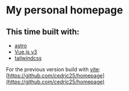 # My personal homepage

## This time built with:

- [astro](https://github.com/snowpackjs/astro)
- [Vue.js v3](https://v3.vuejs.org/)
- [tailwindcss](https://tailwindcss.com/)

For the previous version build with [vite](https://github.com/vuejs/vite):
[https://github.com/cedric25/homepage](https://github.com/cedric25/homepage)
